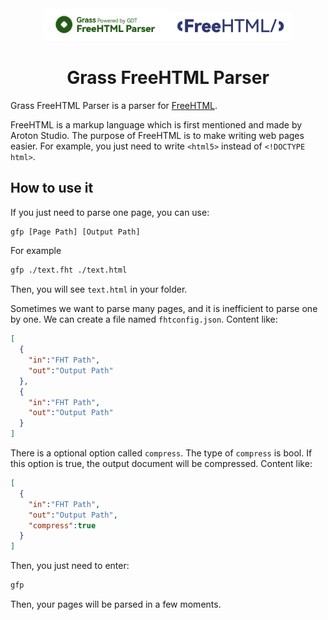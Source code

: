 <div align=center>
    <img src="./img/LOGO.png" width="200"><img src="./img/FreeHTML.png" width="200">
    <h1>Grass FreeHTML Parser</h1>
</div>

Grass FreeHTML Parser is a parser for [FreeHTML](https://docs.aroton.top/docs/freehtml-help.txt).

FreeHTML is a markup language which is first mentioned and made by Aroton Studio. The purpose of FreeHTML is to make writing web pages easier. For example, you just need to write `<html5>` instead of `<!DOCTYPE html>`.

## How to use it

If you just need to parse one page, you can use:

```sh
gfp [Page Path] [Output Path]
```

For example

```sh
gfp ./text.fht ./text.html
```

Then, you will see `text.html` in your folder.

Sometimes we want to parse many pages, and it is inefficient to parse one by one. We can create a file named `fhtconfig.json`. Content like:

```json
[
  {
    "in":"FHT Path",
    "out":"Output Path"
  },
  {
    "in":"FHT Path",
    "out":"Output Path"
  }
]
```

There is a optional option called `compress`. The type of `compress` is bool. If this option is true, the output document will be compressed. Content like:

```json
[
  {
    "in":"FHT Path",
    "out":"Output Path",
    "compress":true
  }
]
```

Then, you just need to enter:

```sh
gfp
```

Then, your pages will be parsed in a few moments.

